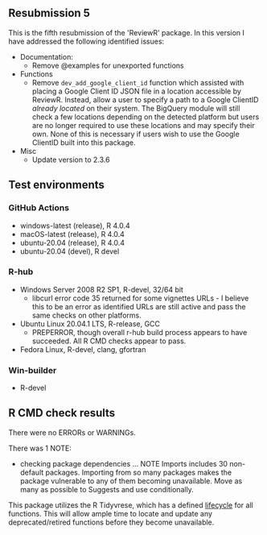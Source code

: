 
## Resubmission 5

This is the fifth resubmission of the 'ReviewR' package. In this version I have addressed the following identified issues:

* Documentation: 
  * Remove @examples for unexported functions
* Functions
  * Remove `dev_add_google_client_id` function which assisted with placing a Google Client ID JSON file in a location accessible by ReviewR. Instead, allow a user to specify a path to a Google ClientID *already located* on their system. The BigQuery module will still check a few locations depending on the detected platform but users are no longer required to use these locations and may specify their own. None of this is necessary if users wish to use the Google ClientID built into this package. 
* Misc
  * Update version to 2.3.6

## Test environments

### GitHub Actions

* windows-latest (release), R 4.0.4 
* macOS-latest (release), R 4.0.4
* ubuntu-20.04 (release), R 4.0.4
* ubuntu-20.04 (devel), R devel

### R-hub

* Windows Server 2008 R2 SP1, R-devel, 32/64 bit
  * libcurl error code 35 returned for some vignettes URLs - I believe this to be an error as identified URLs are still active and pass the same checks on other platforms.
* Ubuntu Linux 20.04.1 LTS, R-release, GCC
  * PREPERROR, though overall r-hub build process appears to have succeeded. All R CMD checks appear to pass.
* Fedora Linux, R-devel, clang, gfortran

### Win-builder

* R-devel

## R CMD check results
There were no ERRORs or WARNINGs. 

There was 1 NOTE:

* checking package dependencies ... NOTE
  Imports includes 30 non-default packages.
  Importing from so many packages makes the package vulnerable to any of
  them becoming unavailable.  Move as many as possible to Suggests and
  use conditionally.
  
This package utilizes the R Tidyvrese, which has a defined [lifecycle](https://lifecycle.r-lib.org/articles/stages.html) for all functions. This will allow ample time to locate and update any deprecated/retired functions before they become unavailable. 
